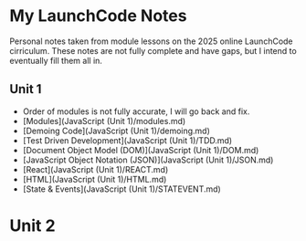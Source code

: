 # My LaunchCode Notes
Personal notes taken from module lessons on the 2025 online LaunchCode cirriculum.
These notes are not fully complete and have gaps, but I intend to eventually fill them all in.

## Unit 1
- Order of modules is not fully accurate, I will go back and fix.
- [Modules](JavaScript \(Unit 1\)/modules.md)
- [Demoing Code](JavaScript \(Unit 1\)/demoing.md)
- [Test Driven Development](JavaScript \(Unit 1\)/TDD.md)
- [Document Object Model (DOM)](JavaScript \(Unit 1\)/DOM.md)
- [JavaScript Object Notation (JSON)](JavaScript \(Unit 1\)/JSON.md)
- [React](JavaScript \(Unit 1\)/REACT.md)
- [HTML](JavaScript \(Unit 1\)/HTML.md)
- [State & Events](JavaScript \(Unit 1\)/STATEVENT.md)

# Unit 2
